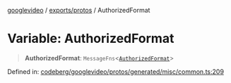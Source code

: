 [googlevideo](../../../README.md) / [exports/protos](../README.md) / AuthorizedFormat

# Variable: AuthorizedFormat

> **AuthorizedFormat**: `MessageFns`\<[`AuthorizedFormat`](../interfaces/AuthorizedFormat.md)\>

Defined in: [codeberg/googlevideo/protos/generated/misc/common.ts:209](https://github.com/LuanRT/googlevideo/blob/19854137cadaf49fd755394883dfd7fe5fdaba20/protos/generated/misc/common.ts#L209)
